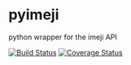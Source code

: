 pyimeji
=======

python wrapper for the imeji API

[![Build Status](https://travis-ci.org/clld/pyimeji.png)](https://travis-ci.org/clld/pyimeji)
[![Coverage Status](https://img.shields.io/coveralls/clld/pyimeji.svg)](https://coveralls.io/r/clld/pyimeji?branch=master)

